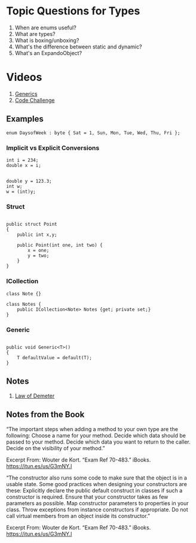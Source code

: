 # Topic Questions for Types

1. When are enums useful?
2. What are types?
3. What is boxing/unboxing?
4. What's the difference between static and dynamic?
5. What's an ExpandoObject?


# Videos

1. [Generics](https://www.lynda.com/C-tutorials/Understanding-benefits-generics/388134/435153-4.html?srchtrk=index%3a1%0alinktypeid%3a2%0aq%3aC%23+generics%0apage%3a1%0as%3arelevance%0asa%3atrue%0aproducttypeid%3a2)
2. [Code Challenge](https://www.lynda.com/C-tutorials/Challenge-Getting-information-from-list/388134/435157-4.html?srchtrk=index%3a1%0alinktypeid%3a2%0aq%3aC%23+generics%0apage%3a1%0as%3arelevance%0asa%3atrue%0aproducttypeid%3a2)

## Examples

```
enum DaysofWeek : byte { Sat = 1, Sun, Mon, Tue, Wed, Thu, Fri };
```

### Implicit vs Explicit Conversions

```
int i = 234;
double x = i;


double y = 123.3;
int w;
w = (int)y;

```


### Struct 

```

public struct Point 
{
    public int x,y;

    public Point(int one, int two) {
        x = one;
        y = two;
    }
}

```

### ICollection

```
class Note {}

class Notes {
    public ICollection<Note> Notes {get; private set;}
}

```
### Generic

```

public void Generic<T>()
{
    T defaultValue = default(T);
}

```

## Notes
1. [Law of Demeter](https://en.wikipedia.org/wiki/Law_of_Demeter)

## Notes from the Book

“The important steps when adding a method to your own type are the following:
Choose a name for your method.
Decide which data should be passed to your method.
Decide which data you want to return to the caller.
Decide on the visibility of your method.”

Excerpt From: Wouter de Kort. “Exam Ref 70-483.” iBooks. https://itun.es/us/G3mNY.l


“The constructor also runs some code to make sure that the object is in a usable state. Some good practices when designing your constructors are these:
Explicitly declare the public default construct in classes if such a constructor is required.
Ensure that your constructor takes as few parameters as possible.
Map constructor parameters to properties in your class.
Throw exceptions from instance constructors if appropriate.
Do not call virtual members from an object inside its constructor.”

Excerpt From: Wouter de Kort. “Exam Ref 70-483.” iBooks. https://itun.es/us/G3mNY.l